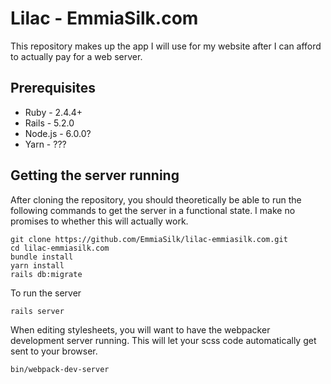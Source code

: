 # Lilac - EmmiaSilk.com

This repository makes up the app I will use for my website after I can afford to actually pay for a web server.

## Prerequisites
* Ruby - 2.4.4+
* Rails - 5.2.0
* Node.js - 6.0.0?
* Yarn - ???

## Getting the server running
After cloning the repository, you should theoretically be able to run the following commands to get the server in a functional state. I make no promises to whether this will actually work.
```shell
git clone https://github.com/EmmiaSilk/lilac-emmiasilk.com.git
cd lilac-emmiasilk.com
bundle install
yarn install
rails db:migrate
```


To run the server
```shell
rails server
```

When editing stylesheets, you will want to have the webpacker development server running. This will let your scss code automatically get sent to your browser.
```shell
bin/webpack-dev-server
```
